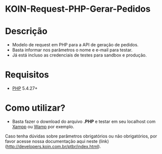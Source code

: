 # KOIN-Request-PHP-Gerar-Pedidos

# Descrição

* Modelo de request em PHP para a API de geração de pedidos.
* Basta informar nos parâmetros o nome e e-mail para testar.
* Já está incluso as credenciais de testes para sandbox e produção.

# Requisitos  

* [PHP](http://php.net/manual/pt_BR/index.php) 5.4.27+

# Como utilizar?

* Basta fazer o download do arquivo **.PHP** e testar em seu localhost com [Xampp](https://www.apachefriends.org/pt_br/index.html) ou [Wamp](http://www.wampserver.com/en/) por exemplo.

Caso tenha dúvidas sobre parâmetros obrigatórios ou não obrigatórios, por favor acesse nossa documentação aqui neste (link) (http://developers.koin.com.br/ptbr/index.html).

